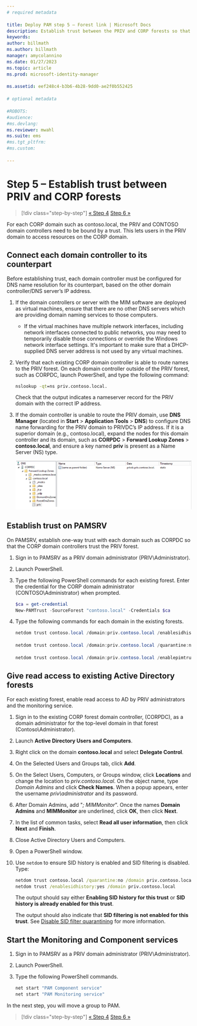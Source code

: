 ```yaml
---
# required metadata

title: Deploy PAM step 5 – Forest link | Microsoft Docs
description: Establish trust between the PRIV and CORP forests so that privileged users in PRIV can still access resources in CORP.
keywords:
author: billmath
ms.author: billmath
manager: amycolannino
ms.date: 01/27/2023
ms.topic: article
ms.prod: microsoft-identity-manager

ms.assetid: eef248c4-b3b6-4b28-9dd0-ae2f0b552425

# optional metadata

#ROBOTS:
#audience:
#ms.devlang:
ms.reviewer: mwahl
ms.suite: ems
#ms.tgt_pltfrm:
#ms.custom:

---
```

# Step 5 – Establish trust between PRIV and CORP forests

> [!div class="step-by-step"]
> [« Step 4](step-4-install-mim-components-on-pam-server.md)
> [Step 6 »](step-6-transition-group-to-pam.md)

For each CORP domain such as contoso.local, the PRIV and CONTOSO domain controllers need to be bound by a trust. This lets users in the PRIV domain to access resources on the CORP domain.

## Connect each domain controller to its counterpart

Before establishing trust, each domain controller must be configured for DNS name resolution for its counterpart, based on the other domain controller/DNS server’s IP address.

1.  If the domain controllers or server with the MIM software are deployed as virtual machines, ensure that there are no other DNS servers which are providing domain naming services to those computers.
    - If the virtual machines have multiple network interfaces, including network interfaces connected to public networks, you may need to temporarily disable those connections or override the Windows network interface settings. It's important to make sure that a DHCP-supplied DNS server address is not used by any virtual machines.

2.  Verify that each existing CORP domain controller is able to route names to the PRIV forest. On each domain controller outside of the PRIV forest, such as CORPDC, launch PowerShell, and type the following command:

    ```cmd
    nslookup -qt=ns priv.contoso.local.
    ```
    Check that the output indicates a nameserver record for the PRIV domain with the correct IP address.

3.  If the domain controller is unable to route the PRIV domain, use **DNS Manager** (located in **Start** > **Application Tools** > **DNS**) to configure DNS name forwarding for the PRIV domain to PRIVDC’s IP address. If it is a superior domain (e.g., contoso.local), expand the nodes for this domain controller and its domain, such as **CORPDC** > **Forward Lookup Zones** > **contoso.local**, and ensure a key named **priv** is present as a Name Server (NS) type.

    ![file structure for priv key - screenshot](./media/PAM_GS_DNS_Manager.png)

## Establish trust on PAMSRV

On PAMSRV, establish one-way trust with each domain such as CORPDC so that the CORP domain controllers trust the PRIV forest.

1. Sign in to PAMSRV as a PRIV domain administrator (PRIV\Administrator).

2.  Launch PowerShell.

3.  Type the following PowerShell commands for each existing forest. Enter the credential for the CORP domain administrator (CONTOSO\Administrator) when prompted.

    ```PowerShell
    $ca = get-credential
    New-PAMTrust -SourceForest "contoso.local" -Credentials $ca
    ```

4.  Type the following commands for each domain in the existing forests.

    ```PowerShell
    netdom trust contoso.local /domain:priv.contoso.local /enablesidhistory:yes /usero:contoso\administrator /passwordo:Pass@word1

    netdom trust contoso.local /domain:priv.contoso.local /quarantine:no        /usero:contoso\administrator /passwordo:Pass@word1

    netdom trust contoso.local /domain:priv.contoso.local /enablepimtrust:yes   /usero:contoso\administrator /passwordo:Pass@word1
    ```

## Give read access to existing Active Directory forests

For each existing forest, enable read access to AD by PRIV administrators and the monitoring service.

1. Sign in to the existing CORP forest domain controller, (CORPDC), as a domain administrator for the top-level domain in that forest (Contoso\Administrator).  
2. Launch **Active Directory Users and Computers**.  
3. Right click on the domain **contoso.local** and select **Delegate Control**.  
4. On the Selected Users and Groups tab, click **Add**.  
5. On the Select Users, Computers, or Groups window, click **Locations** and change the location to *priv.contoso.local*.  On the object name, type *Domain Admins* and click **Check Names**. When a popup appears, enter the username *priv\administrator* and its password.  
6. After Domain Admins, add "*; MIMMonitor*". Once the names **Domain Admins** and **MIMMonitor** are underlined, click **OK**, then click **Next**.  
7. In the list of common tasks, select **Read all user information**, then click **Next** and **Finish**.  
8. Close Active Directory Users and Computers.

9. Open a PowerShell window.
10. Use `netdom` to ensure SID history is enabled and SID filtering is disabled. Type:
    ```cmd
    netdom trust contoso.local /quarantine:no /domain priv.contoso.local
    netdom trust /enablesidhistory:yes /domain priv.contoso.local
    ```
    The output should say either **Enabling SID history for this trust** or **SID history is already enabled for this trust**.

    The output should also indicate that **SID filtering is not enabled for this trust**. See [Disable SID filter quarantining](https://technet.microsoft.com/library/cc772816.aspx)  for more information.

## Start the Monitoring and Component services

1.  Sign in to PAMSRV as a PRIV domain administrator (PRIV\Administrator).

2.  Launch PowerShell.

3.  Type the following PowerShell commands.

    ```cmd
    net start "PAM Component service"
    net start "PAM Monitoring service"
    ```

In the next step, you will move a group to PAM.

> [!div class="step-by-step"]
> [« Step 4](step-4-install-mim-components-on-pam-server.md)
> [Step 6 »](step-6-transition-group-to-pam.md)
